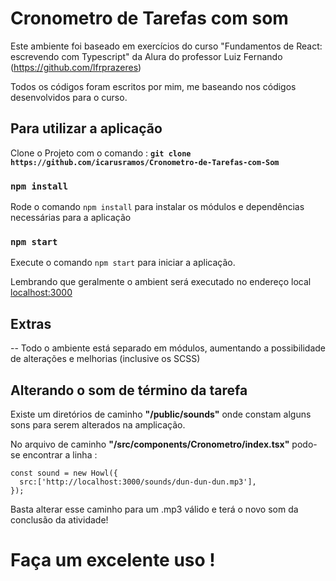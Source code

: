 # Cronometro de Tarefas com som

Este ambiente foi baseado em exercícios do curso "Fundamentos de React: escrevendo com Typescript" da Alura do professor Luiz Fernando (https://github.com/lfrprazeres)

Todos os códigos foram escritos por mim, me baseando nos códigos desenvolvidos para o curso.

## Para utilizar a aplicação

Clone o Projeto com o comando : **`git clone https://github.com/icarusramos/Cronometro-de-Tarefas-com-Som`**

### `npm install`

Rode o comando `npm install` para instalar os módulos e dependências necessárias para a aplicação

### `npm start`

Execute o comando `npm start` para iniciar a aplicação.

Lembrando  que geralmente o ambient será executado no endereço local [localhost:3000](http://localhost:3000)

## Extras

-- Todo o ambiente está separado em módulos, aumentando a possibilidade de alterações e melhorias (inclusive os SCSS)

## Alterando o som de término da tarefa

Existe um diretórios de caminho **"/public/sounds"** onde constam alguns sons para serem alterados na amplicação.

No arquivo de caminho **"/src/components/Cronometro/index.tsx"** podo-se encontrar a linha : 
  ```
  const sound = new Howl({
    src:['http://localhost:3000/sounds/dun-dun-dun.mp3'],
  });
  ```
 Basta alterar esse caminho para um .mp3 válido e terá o novo som da conclusão da atividade!
 
# Faça um excelente uso !
